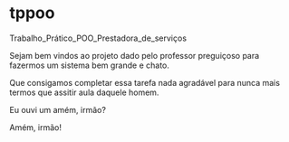 tppoo
=====

Trabalho_Prático_POO_Prestadora_de_serviços

Sejam bem vindos ao projeto dado pelo professor preguiçoso para fazermos um sistema bem grande e chato.

Que consigamos completar essa tarefa nada agradável para nunca mais termos que assitir aula daquele homem.

Eu ouvi um amém, irmão?

Amém, irmão!

